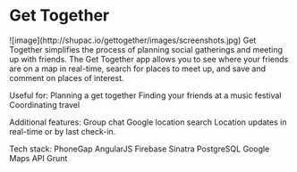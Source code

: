 <h1>Get Together</h1>
![image](http://shupac.io/gettogether/images/screenshots.jpg)
Get Together simplifies the process of planning social gatherings and meeting up with friends. The Get Together app allows you to see where your friends are on a map in real-time, search for places to meet up, and save and comment on places of interest.

Useful for:
Planning a get together
Finding your friends at a music festival
Coordinating travel

Additional features:
Group chat
Google location search
Location updates in real-time or by last check-in.

Tech stack:
PhoneGap
AngularJS
Firebase
Sinatra
PostgreSQL
Google Maps API
Grunt

